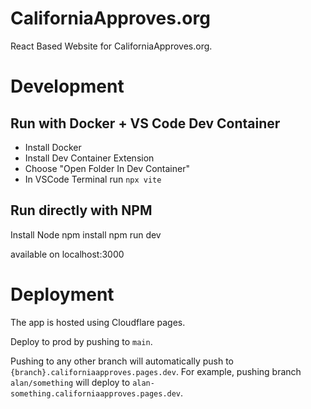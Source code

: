 # CaliforniaApproves.org

React Based Website for CaliforniaApproves.org.

# Development

## Run with Docker + VS Code Dev Container
* Install Docker
* Install Dev Container Extension
* Choose "Open Folder In Dev Container"
* In VSCode Terminal run `npx vite`

## Run directly with NPM
Install Node
npm install
npm run dev

available on localhost:3000

# Deployment

The app is hosted using Cloudflare pages. 

Deploy to prod by pushing to `main`.

Pushing to any other branch will automatically push to
`{branch}.californiaapproves.pages.dev`. For example, pushing branch
`alan/something` will deploy to `alan-something.californiaapproves.pages.dev`.

